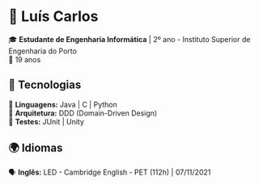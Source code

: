 # 👋 Luís Carlos

🎓 **Estudante de Engenharia Informática** | 2º ano - Instituto Superior de Engenharia do Porto  
📍 19 anos  

## 🚀 Tecnologias  

🔹 **Linguagens:** Java | C | Python  
🔹 **Arquitetura:** DDD (Domain-Driven Design)  
🔹 **Testes:** JUnit | Unity  

## 🌍 Idiomas  
🗣️ **Inglês:** LED - Cambridge English - PET (112h) | 07/11/2021

<!--
**LuisFreitas18/LuisFreitas18** is a ✨ _special_ ✨ repository because its `README.md` (this file) appears on your GitHub profile.

Here are some ideas to get you started:

- 🔭 I’m currently working on ...
- 🌱 I’m currently learning ...
- 👯 I’m looking to collaborate on ...
- 🤔 I’m looking for help with ...
- 💬 Ask me about ...
- 📫 How to reach me: ...
- 😄 Pronouns: ...
- ⚡ Fun fact: ...
-->
